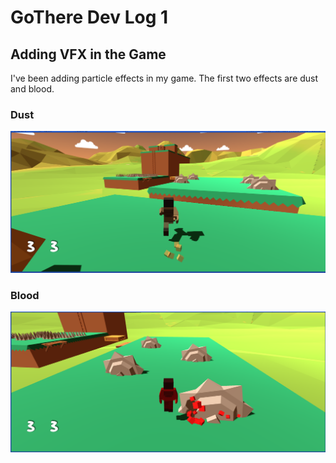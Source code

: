 # GoThere Dev Log 1
## Adding VFX in the Game

I've been adding particle effects in my game. The first two effects are dust and blood.

### Dust
![Dust Image](images/dust.png)


### Blood
![Bloor Image](images/blood.png)
